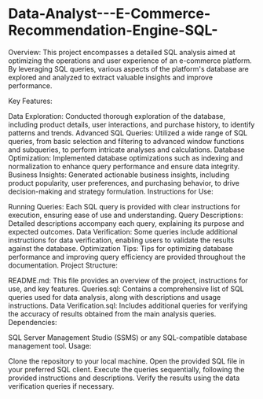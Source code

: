 # Data-Analyst---E-Commerce-Recommendation-Engine-SQL-

Overview:
This project encompasses a detailed SQL analysis aimed at optimizing the operations and user experience of an e-commerce platform. By leveraging SQL queries, various aspects of the platform's database are explored and analyzed to extract valuable insights and improve performance.

Key Features:

Data Exploration: Conducted thorough exploration of the database, including product details, user interactions, and purchase history, to identify patterns and trends.
Advanced SQL Queries: Utilized a wide range of SQL queries, from basic selection and filtering to advanced window functions and subqueries, to perform intricate analyses and calculations.
Database Optimization: Implemented database optimizations such as indexing and normalization to enhance query performance and ensure data integrity.
Business Insights: Generated actionable business insights, including product popularity, user preferences, and purchasing behavior, to drive decision-making and strategy formulation.
Instructions for Use:

Running Queries: Each SQL query is provided with clear instructions for execution, ensuring ease of use and understanding.
Query Descriptions: Detailed descriptions accompany each query, explaining its purpose and expected outcomes.
Data Verification: Some queries include additional instructions for data verification, enabling users to validate the results against the database.
Optimization Tips: Tips for optimizing database performance and improving query efficiency are provided throughout the documentation.
Project Structure:

README.md: This file provides an overview of the project, instructions for use, and key features.
Queries.sql: Contains a comprehensive list of SQL queries used for data analysis, along with descriptions and usage instructions.
Data Verification.sql: Includes additional queries for verifying the accuracy of results obtained from the main analysis queries.
Dependencies:

SQL Server Management Studio (SSMS) or any SQL-compatible database management tool.
Usage:

Clone the repository to your local machine.
Open the provided SQL file in your preferred SQL client.
Execute the queries sequentially, following the provided instructions and descriptions.
Verify the results using the data verification queries if necessary.
